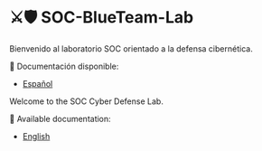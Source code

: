 # ⚔️🛡️ SOC-BlueTeam-Lab

Bienvenido al laboratorio SOC orientado a la defensa cibernética.

📄 Documentación disponible:
- [Español](es/README.md)

Welcome to the SOC Cyber ​​Defense Lab.

📄 Available documentation:
- [English](en/README.md)



